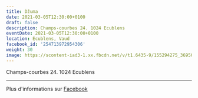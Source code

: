 ```yaml
---
title: Džuma
date: 2021-03-05T12:30:00+0100
draft: false
description: Champs-courbes 24. 1024 Ecublens
eventDate: 2021-03-05T12:30:00+0100
location: Écublens, Vaud
facebook_id: '254713972954306'
weight: 30
image: https://scontent-iad3-1.xx.fbcdn.net/v/t1.6435-9/155294275_3695079563921169_4909597834044538694_n.jpg?_nc_cat=101&ccb=1-7&_nc_sid=9e60e4&_nc_ohc=bRMPvwvVEGEQ7kNvwFrXiOV&_nc_oc=Adnlt6jpStOVeLAB8bQ1BOAo31IDjQVKmR6hQQziTEcH2OPPM2KQtW3WwrIerwAkeCM&_nc_zt=23&_nc_ht=scontent-iad3-1.xx&edm=ABTKTjYEAAAA&_nc_gid=mLwmew1-HP2VM53W2umdUg&oh=00_AfHdclzixV_uMRCPUDhC3hGu9-jLiGOpy5GXvqXwxweM2A&oe=6832379B
---
```


Champs-courbes 24. 1024 Ecublens

---

Plus d'informations sur [Facebook](https://facebook.com/events/254713972954306)